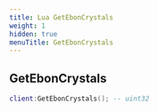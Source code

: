 ```yaml
---
title: Lua GetEbonCrystals
weight: 1
hidden: true
menuTitle: GetEbonCrystals
---
```

## GetEbonCrystals
```lua
client:GetEbonCrystals(); -- uint32
```